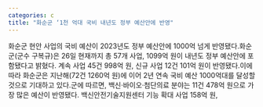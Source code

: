 ```yaml
---
categories: c
title: "화순군 ‘1천 억대 국비 내년도 정부 예산안에 반영"
---
```

화순군 현안 사업의 국비 예산이 2023년도 정부 예산안에 1000억 넘게 반영됐다.화순군(군수 구복규)은 26일 현재까지 총 57개 사업, 1099억 원이 내년도 정부 예산안에 포함됐다고 밝혔다. 계속 사업 45건 998억 원, 신규 사업 12건 101억 원이 반영됐다.이에 따라 화순군은 지난해(72건 1260억 원)에 이어 2년 연속 국비 예산 1000억대를 달성할 것으로 기대하고 있다.군에 따르면, 백신·바이오·첨단의료 분야는 11건 478억 원으로 가장 많은 예산이 반영됐다. 백신안전기술지원센터 기능 확대 사업 158억 원,
